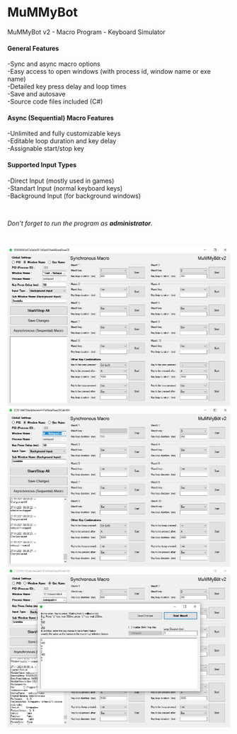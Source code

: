 # MuMMyBot

MuMMyBot v2 - Macro Program - Keyboard Simulator

<h4>General Features</h4>

<p>-Sync and async macro options<br />
-Easy access to open windows (with process id, window name or exe name)<br />
-Detailed key press delay and loop times<br />
-Save and autosave<br />
-Source code files included (C#)</p>

<h4>Async (Sequential) Macro Features</h4>

<p>-Unlimited and fully customizable keys<br />
-Editable loop duration and key delay<br />
-Assignable start/stop key</p>

<h4>Supported Input Types</h4>

<p>-Direct Input (mostly used in games)<br />
-Standart Input (normal keyboard keys)<br />
-Background Input (for background windows)</p>

<p>&nbsp;</p>

<p><em>Don&#39;t forget to run the program as <strong>administrator</strong>.</em></p>

<p>&nbsp;</p>

<img src="https://raw.githubusercontent.com/4MuMMy/MuMMyBot/main/ss1.jpg" />
<img src="https://raw.githubusercontent.com/4MuMMy/MuMMyBot/main/ss2.jpg" />
<img src="https://raw.githubusercontent.com/4MuMMy/MuMMyBot/main/ss3.jpg" />
